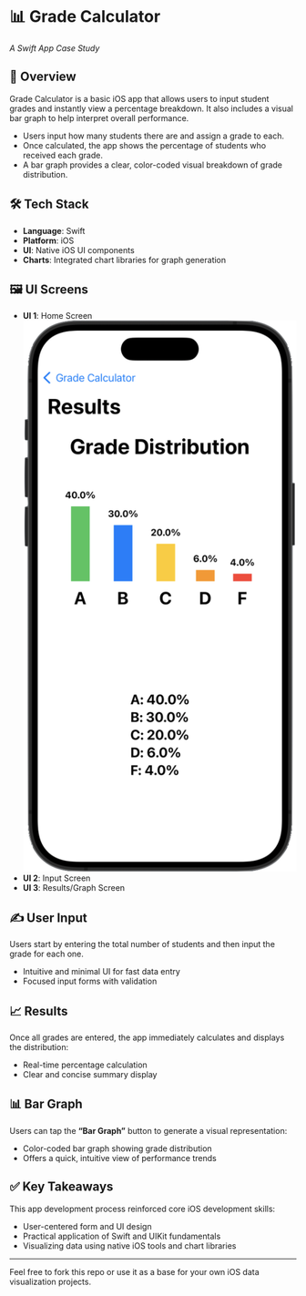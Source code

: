 # 📊 Grade Calculator  
*A Swift App Case Study*

## 🧾 Overview  
Grade Calculator is a basic iOS app that allows users to input student grades and instantly view a percentage breakdown. It also includes a visual bar graph to help interpret overall performance.

- Users input how many students there are and assign a grade to each.
- Once calculated, the app shows the percentage of students who received each grade.
- A bar graph provides a clear, color-coded visual breakdown of grade distribution.

## 🛠 Tech Stack  
- **Language**: Swift  
- **Platform**: iOS  
- **UI**: Native iOS UI components  
- **Charts**: Integrated chart libraries for graph generation  

## 🖼️ UI Screens  
- **UI 1**: Home Screen ![Home](https://github.com/oshcode/Grade-Calculator/blob/main/Graph.png?raw=true)
- **UI 2**: Input Screen 
- **UI 3**: Results/Graph Screen  

## ✍️ User Input  
Users start by entering the total number of students and then input the grade for each one.

- Intuitive and minimal UI for fast data entry  
- Focused input forms with validation  

## 📈 Results  
Once all grades are entered, the app immediately calculates and displays the distribution:

- Real-time percentage calculation  
- Clear and concise summary display  

## 📊 Bar Graph  
Users can tap the **“Bar Graph”** button to generate a visual representation:

- Color-coded bar graph showing grade distribution  
- Offers a quick, intuitive view of performance trends  

## ✅ Key Takeaways  
This app development process reinforced core iOS development skills:

- User-centered form and UI design  
- Practical application of Swift and UIKit fundamentals  
- Visualizing data using native iOS tools and chart libraries  

---

Feel free to fork this repo or use it as a base for your own iOS data visualization projects.
